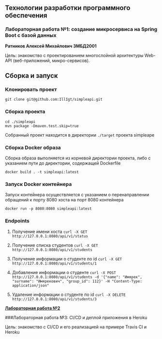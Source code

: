 ## Технологии разработки программного обеспечения

### Лабораторная работа №1: создание микросервиса на Spring Boot с базой данных

**Ратников Алексей Михайлович 3МБД2001**

Цель: знакомство с проектированием многослойной архитектуры Web-API (веб-приложений, микро-сервисов).

## Сборка и запуск

### Клонировать проект

`git clone git@github.com:IllIgt/simpleapi.git`

### Сборка проекта

```
cd ./simpleapi
mvn package -Dmaven.test.skip=true
```
Собранный проект находится в директории `./target` проекта simpleape

### Сборка Docker образа
Сборка образа выполняется из корневой директории проекта, 
либо с указанием пути до директории,
содержащей Dockerfile

`docker build . -t simpleapi:latest`

### Запуск Docker контейнера
Запуск контейнера осуществляется с указанием 
о перенаправлении обращений к порту 8080 хоста 
на порт 8080 контейнера

`docker run -p 8080:8080 simpleapi:latest`

### Endpoints

1. Получение имени хоста `curl -X GET http://127.0.0.1:8080/api/v1/status`

2. Получение списка студентов
`curl -X GET http://127.0.0.1:8080/api/v1/students`

3. Получение информации о студенте по id
`curl -X GET http://127.0.0.1:8080/api/v1/students/1`

4. Добавление информации о студенте
`curl -X POST http://127.0.0.1:8080/api/v1/students -d '{"name": "Имярек", "surname": "Имярекович", "group_id": 112}' -H "Content-Type: application/json"
`
5. Удаление информации о студенте по id
`curl -X DELETE http://127.0.0.1:8080/api/v1/students/3`


[**Лабораторная работа №2**](https://github.com/IllIgt/simpleapi/blob/master/Kubernetes.md)



###Лабораторная работа №3: CI/CD и деплой приложения в Heroku

Цель: знакомство с CI/CD и его реализацией на примере Travis CI и Heroku

